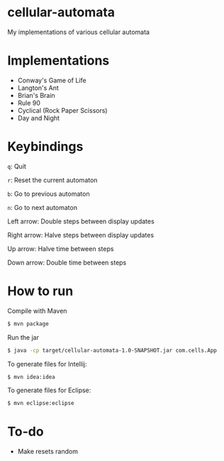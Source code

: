 # cellular-automata
My implementations of various cellular automata

# Implementations
* Conway's Game of Life
* Langton's Ant
* Brian's Brain
* Rule 90
* Cyclical (Rock Paper Scissors)
* Day and Night

# Keybindings
`q`: Quit

`r`: Reset the current automaton

`b`: Go to previous automaton

`n`: Go to next automaton

Left arrow: Double steps between display updates

Right arrow: Halve steps between display updates

Up arrow: Halve time between steps

Down arrow: Double time between steps

# How to run
Compile with Maven
```Bash
$ mvn package
```

Run the jar
```Bash
$ java -cp target/cellular-automata-1.0-SNAPSHOT.jar com.cells.App
```

To generate files for Intellij:
```Bash
$ mvn idea:idea
```

To generate files for Eclipse:
```Bash
$ mvn eclipse:eclipse
```

# To-do
* Make resets random
